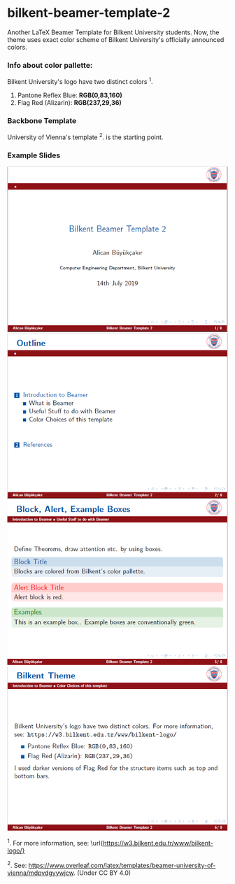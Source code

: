 # bilkent-beamer-template-2

Another LaTeX Beamer Template for Bilkent University students. Now, the theme uses exact color scheme of Bilkent University's officially announced colors.

### Info about color pallette:

Bilkent University's logo have two distinct colors <sup>1</sup>.

1. Pantone Reflex Blue: **RGB(0,83,160)**
2. Flag Red (Alizarin): **RGB(237,29,36)**

### Backbone Template

University of Vienna's template <sup>2</sup>. is the starting point.

### Example Slides

![Title Page](/beamer-template-2-pics/titlepage.PNG)
![Outline](/beamer-template-2-pics/outline.PNG)
![Boxes, Alert Boxes, Examples](/beamer-template-2-pics/boxes.PNG)
![List, Verbatim](/beamer-template-2-pics/list.PNG)


<sup>1</sup>. For more information, see: \url{https://w3.bilkent.edu.tr/www/bilkent-logo/}

<sup>2</sup>. See: https://www.overleaf.com/latex/templates/beamer-university-of-vienna/mdpvdgyywjcw. (Under CC BY 4.0)
